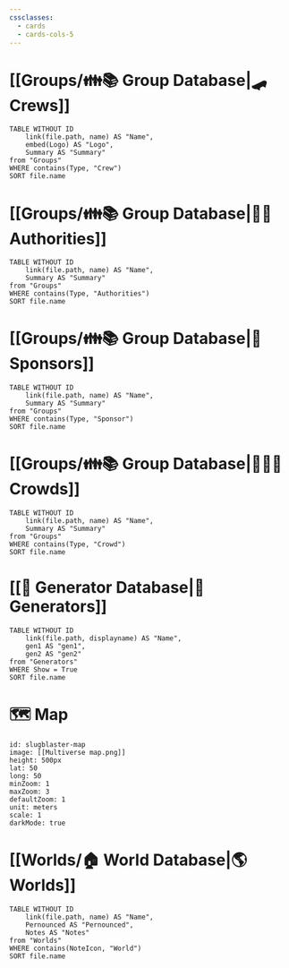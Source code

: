 ```yaml
---
cssclasses:
  - cards
  - cards-cols-5
---
```


# [[Groups/👪📚 Group Database|🛹 Crews]]
```dataview
TABLE WITHOUT ID 
	link(file.path, name) AS "Name",
	embed(Logo) AS "Logo",
	Summary AS "Summary"
from "Groups"
WHERE contains(Type, "Crew")
SORT file.name
```

# [[Groups/👪📚 Group Database|👮‍♂️ Authorities]]
```dataview
TABLE WITHOUT ID 
	link(file.path, name) AS "Name",
	Summary AS "Summary"
from "Groups"
WHERE contains(Type, "Authorities")
SORT file.name
```

# [[Groups/👪📚 Group Database|🍦 Sponsors]]
```dataview
TABLE WITHOUT ID 
	link(file.path, name) AS "Name",
	Summary AS "Summary"
from "Groups"
WHERE contains(Type, "Sponsor")
SORT file.name
```

# [[Groups/👪📚 Group Database|🧑‍🤝‍🧑 Crowds]]
```dataview
TABLE WITHOUT ID 
	link(file.path, name) AS "Name",
	Summary AS "Summary"
from "Groups"
WHERE contains(Type, "Crowd")
SORT file.name
```

# [[🎲 Generator Database|🎲 Generators]]
```dataview
TABLE WITHOUT ID 
	link(file.path, displayname) AS "Name",
	gen1 AS "gen1",
	gen2 AS "gen2"
from "Generators"
WHERE Show = True
SORT file.name
```

# 🗺️ Map

```leaflet
id: slugblaster-map
image: [[Multiverse map.png]]
height: 500px
lat: 50
long: 50
minZoom: 1
maxZoom: 3
defaultZoom: 1
unit: meters
scale: 1
darkMode: true
```

# [[Worlds/🏠 World Database|🌎 Worlds]]
```dataview
TABLE WITHOUT ID 
	link(file.path, name) AS "Name",
	Pernounced AS "Pernounced",
	Notes AS "Notes"
from "Worlds"
WHERE contains(NoteIcon, "World")
SORT file.name
```
